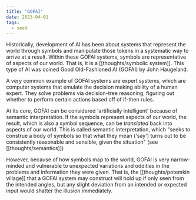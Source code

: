 ```yaml
---
title: "GOFAI"
date: 2023-04-01
tags:
  - seed
---
```


Historically, development of AI has been about systems that represent the world through symbols and manipulate those tokens in a systematic way to arrive at a result. Within these GOFAI systems, symbols are representative of aspects of our world. That is, it is a [[thoughts/symbolic system]]. This type of AI was coined Good Old-Fashioned AI (GOFAI) by John Haugeland.

A very common example of GOFAI systems are expert systems, which are computer systems that emulate the decision making ability of a human expert. They solve problems via decision-tree reasoning, figuring out whether to perform certain actions based off of if-then rules.

At its core, GOFAI can be considered 'artificially intelligent' because of semantic interpretation. If the symbols represent aspects of our world, the result, which is also a symbol sequence, can be _translated_ back into aspects of our world. This is called semantic interpretation, which "seeks to construe a body of symbols so that what they mean ('say') turns out to be consistently reasonable and sensible, given the situation" (see [[thoughts/semantics]])

However, because of how symbols map to the world, GOFAI is very narrow-minded and vulnerable to unexpected variations and oddities in the problems and information they were given. That is, the [[thoughts/potemkin village]] that a GOFAI system may construct will hold up if only seen from the intended angles, but any slight deviation from an intended or expected input would shatter the illusion immediately.
